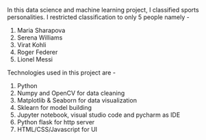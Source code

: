 In this data science and machine learning project, I classified sports personalities. I restricted classification to only 5 people namely - 
1) Maria Sharapova
2) Serena Williams
3) Virat Kohli
4) Roger Federer
5) Lionel Messi

Technologies used in this project are -
1. Python
2. Numpy and OpenCV for data cleaning
3. Matplotlib & Seaborn for data visualization
4. Sklearn for model building
5. Jupyter notebook, visual studio code and pycharm as IDE
6. Python flask for http server
7. HTML/CSS/Javascript for UI
